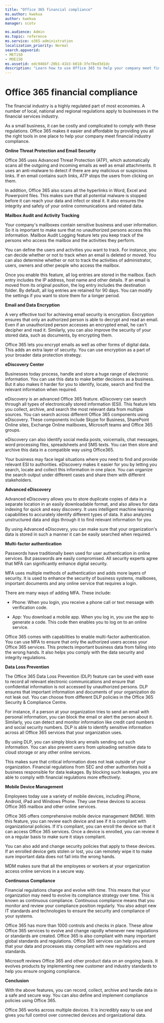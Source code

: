 ```yaml
---
title: "Office 365 financial compliance"
ms.author: kwekua
author: kwekua
manager: scotv

ms.audience: Admin
ms.topic: reference
ms.service: o365-administration
localization_priority: Normal
search.appverid:
- MET150
- MOE150
ms.assetid: edc946bf-20b1-41b3-b018-3fe78ed3d1dc
description: "Learn how to use Office 365 to help your company meet financial industry compliance."
---
```


# Office 365 financial compliance

The financial industry is a highly regulated part of most economies. A number of local, national and regional regulations apply to businesses in the financial services industry. 
  
As a small business, it can be costly and complicated to comply with these regulations. Office 365 makes it easier and affordable by providing you all the right tools in one place to help your company meet financial industry compliance.
  
 **Online Threat Protection and Email Security**
  
Office 365 uses Advanced Threat Protection (ATP), which automatically scans all the outgoing and incoming emails as well as email attachments. It uses an anti-malware to detect if there are any malicious or suspicious links. If en email contains such links, ATP stops the users from clicking on them.
  
In addition, Office 365 also scans all the hyperlinks in Word, Excel and Powerpoint files. This makes sure that all potential malware is stopped before it can reach your data and infect or steal it. It also ensures the integrity and safety of your online communications and related data.
  
 **Mailbox Audit and Activity Tracking**
  
Your company's mailboxes contain sensitive business and user information. So it is important to make sure that no unauthorized persons access this information. Mailbox Audit Logging feature lets you keep track of the persons who access the mailbox and the activities they perform.
  
You can define the users and activities you want to track. For instance, you can decide whether or not to track when an email is deleted or moved. You can also determine whether or not to track the activities of administrator, users, owners and other people who access the mailbox.
  
Once you enable this feature, all log entries are stored in the mailbox. Each entry includes the IP address, host name and other details. If an email is moved from its original position, the log entry includes the destination folder. By default, all log entries are retained for 90 days. You can modify the settings if you want to store them for a longer period.
  
 **Email and Data Encryption**
  
A very effective tool for achieving email security is encryption. Encryption ensures that only an authorized person is able to decrypt and read an email. Even if an unauthorized person accesses an encrypted email, he can't decipher and read it. Similarly, you can also improve the security of your stored data, such as documents, by encrypting them.
  
Office 365 lets you encrypt emails as well as other forms of digital data. This adds an extra layer of security. You can use encryption as a part of your broader data protection strategy.
  
 **eDiscovery Center**
  
Businesses today process, handle and store a huge range of electronic information. You can use this data to make better decisions as a business. But it also makes it harder for you to identify, locate, search and find the relevant information when required.
  
eDiscovery is an advanced Office 365 feature. eDiscovery can search through all types of electronically stored information (ESI). This feature lets you collect, archive, and search the most relevant data from multiple sources. You can search across different Office 365 components using eDiscovery. These components include Skype for Business, SharePoint Online sites, Exchange Online mailboxes, Microsoft teams and Office 365 groups.
  
eDiscovery can also identify social media posts, voicemails, chat messages, word processing files, spreadsheets and SMS texts. You can then store and archive this data in a compatible way using Office365.
  
Your business may face legal situations where you need to find and provide relevant ESI to authorities. eDiscovery makes it easier for you by letting you search, locate and collect this information in one place. You can organize the search output under different cases and share them with different stakeholders.
  
 **Advanced eDiscovery**
  
Advanced eDiscovery allows you to store duplicate copies of data in a separate location in an easily downloadable format, and also allows for data indexing for quick and easy discovery. It uses intelligent machine learning capabilities to accurately identify different types of data. It also analyzes unstructured data and digs through it to find relevant information for you.
  
By using Advanced eDiscovery, you can make sure that your organization's data is stored in such a manner it can be easily searched when required.
  
 **Multi-factor authentication**
  
Passwords have traditionally been used for user authentication in online services. But passwords are easily compromised. All security experts agree that MFA can significantly enhance digital security.
  
MFA uses multiple methods of authentication and adds more layers of security. It is used to enhance the security of business systems, mailboxes, important documents and any online service that requires a login.
  
There are many ways of adding MFA. These include:
  
- Phone: When you login, you receive a phone call or text message with verification code.
    
- App: You download a mobile app. When you log in, you use the app to generate a code. This code then enables you to log on to an online service.
    
Office 365 comes with capabilities to enable multi-factor authentication. You can use MFA to ensure that only the authorized users access your Office 365 services. This protects important business data from falling into the wrong hands. It also helps you comply with the data security and integrity regulations.
  
 **Data Loss Prevention**
  
The Office 365 Data Loss Prevention (DLP) feature can be used with ease to record all relevant electronic communications and ensure that confidential information is not accessed by unauthorized persons. DLP ensures that important information and documents of your organization do not leak out. You can choose from different DLP policies in the Office 365 Security &amp; Compliance Centre.
  
For instance, if a person at your organization tries to send an email with personal information, you can block the email or alert the person about it. Similarly, you can detect and monitor information like credit card numbers and social security numbers. DLP is able to identify sensitive information across all Office 365 services that your organization uses.
  
By using DLP, you can simply block any emails sending out such information. You can also prevent users from uploading sensitive data to cloud storage or any other online services.
  
This makes sure that critical information does not leak outside of your organization. Financial regulations from SEC and other authorities hold a business responsible for data leakages. By blocking such leakages, you are able to comply with financial regulations more effectively.
  
 **Mobile Device Management**
  
Employees today use a variety of mobile devices, including iPhone, Android, iPad and Windows Phone. They use these devices to access Office 365 mailbox and other online services. 
  
Office 365 offers comprehensive mobile device management (MDM). With this feature, you can review each device and see if it is compliant with organizational policies. If it's compliant, you can enroll the device so that it can access Office 365 services. Once a device is enrolled, you can review it on a regular basis to make sure it stays compliant.
  
You can also add and change security policies that apply to these devices. If an enrolled device gets stolen or lost, you can remotely wipe it to make sure important data does not fall into the wrong hands.
  
MDM makes sure that all the employees or workers at your organization access online services in a secure way.
  
 **Continuous Compliance**
  
Financial regulations change and evolve with time. This means that your organization may need to evolve its compliance strategy over time. This is known as continuous compliance. Continuous compliance means that you monitor and review your compliance position regularly. You also adopt new IT standards and technologies to ensure the security and compliance of your systems.
  
Office 365 has more than 1000 controls and checks in place. These allow Office 365 services to evolve and change rapidly whenever new regulations or standards are created. Office 365 is also compliant with many important global standards and regulations. Office 365 services can help you ensure that your data and processes stay compliant with new regulations and standards.
  
Microsoft reviews Office 365 and other product data on an ongoing basis. It evolves products by implementing new customer and industry standards to help you ensure ongoing compliance.
  
 **Conclusion**
  
With the above features, you can record, collect, archive and handle data in a safe and secure way. You can also define and implement compliance policies using Office 365.
  
Office 365 works across multiple devices. It is incredibly easy to use and gives you full control over connected devices and organizational data.
  

